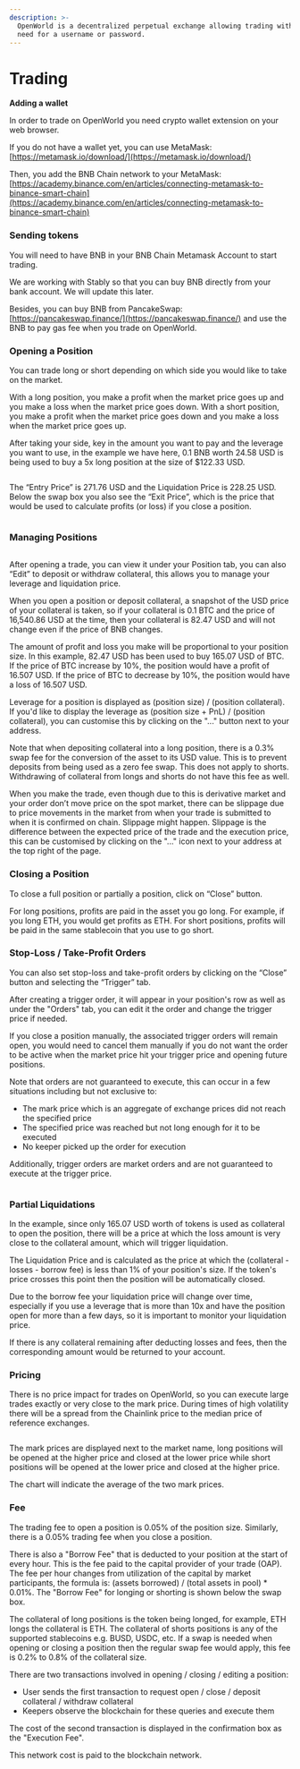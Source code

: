 ```yaml
---
description: >-
  OpenWorld is a decentralized perpetual exchange allowing trading without the
  need for a username or password.
---
```


# Trading

**Adding a wallet**

In order to trade on OpenWorld you need crypto wallet extension on your web browser.&#x20;

If you do not have a wallet yet, you can use MetaMask:[https://metamask.io/download/](https://metamask.io/download/)

Then, you add the BNB Chain network to your MetaMask: [https://academy.binance.com/en/articles/connecting-metamask-to-binance-smart-chain](https://academy.binance.com/en/articles/connecting-metamask-to-binance-smart-chain)

### **Sending tokens**

You will need to have BNB in your BNB Chain Metamask Account to start trading.

We are working with Stably so that you can buy BNB directly from your bank account. We will update this later.

Besides, you can buy BNB from PancakeSwap: [https://pancakeswap.finance/](https://pancakeswap.finance/) and use the BNB to pay gas fee when you trade on OpenWorld.

### Opening a Position

You can trade long or short depending on which side you would like to take on the market.

With a long position, you make a profit when the market price goes up and you make a loss when the market price goes down. With a short position, you make a profit when the market price goes down and you make a loss when the market price goes up.

After taking your side, key in the amount you want to pay and the leverage you want to use, in the example we have here, 0.1 BNB worth 24.58 USD is being used to buy a 5x long position at the size of $122.33 USD.



<figure><img src=".gitbook/assets/image.png" alt=""><figcaption></figcaption></figure>



The “Entry Price” is 271.76 USD and the Liquidation Price is 228.25 USD. Below the swap box you also see the “Exit Price”, which is the price that would be used to calculate profits (or loss) if you close a position.

<figure><img src=".gitbook/assets/image (4).png" alt=""><figcaption></figcaption></figure>

### Managing Positions

<figure><img src=".gitbook/assets/image (3).png" alt=""><figcaption></figcaption></figure>

After opening a trade, you can view it under your Position tab, you can also “Edit” to deposit or withdraw collateral, this allows you to manage your leverage and liquidation price.

When you open a position or deposit collateral, a snapshot of the USD price of your collateral is taken, so if your collateral is 0.1 BTC and the price of 16,540.86 USD at the time, then your collateral is 82.47 USD and will not change even if the price of BNB changes.

The amount of profit and loss you make will be proportional to your position size. In this example, 82.47 USD has been used to buy 165.07 USD of BTC. If the price of BTC increase by 10%, the position would have a profit of 16.507 USD. If the price of BTC to decrease by 10%, the position would have a loss of 16.507 USD.

Leverage for a position is displayed as (position size) / (position collateral). If you'd like to display the leverage as (position size + PnL) / (position collateral), you can customise this by clicking on the "..." button next to your address.

Note that when depositing collateral into a long position, there is a 0.3% swap fee for the conversion of the asset to its USD value. This is to prevent deposits from being used as a zero fee swap. This does not apply to shorts. Withdrawing of collateral from longs and shorts do not have this fee as well.

When you make the trade, even though due to this is derivative market and your order don’t move price on the spot market, there can be slippage due to price movements in the market from when your trade is submitted to when it is confirmed on chain. Slippage might happen. Slippage is the difference between the expected price of the trade and the execution price, this can be customised by clicking on the "..." icon next to your address at the top right of the page.

### Closing a Position

To close a full position or partially a position, click on “Close” button.

For long positions, profits are paid in the asset you go long. For example, if you long ETH, you would get profits as ETH. For short positions, profits will be paid in the same stablecoin that you use to go short.

### Stop-Loss / Take-Profit Orders

You can also set stop-loss and take-profit orders by clicking on the “Close” button and selecting the “Trigger” tab.

After creating a trigger order, it will appear in your position's row as well as under the "Orders" tab, you can edit it the order and change the trigger price if needed.

If you close a position manually, the associated trigger orders will remain open, you would need to cancel them manually if you do not want the order to be active when the market price hit your trigger price and opening future positions.

Note that orders are not guaranteed to execute, this can occur in a few situations including but not exclusive to:

* The mark price which is an aggregate of exchange prices did not reach the specified price
* The specified price was reached but not long enough for it to be executed
* No keeper picked up the order for execution

Additionally, trigger orders are market orders and are not guaranteed to execute at the trigger price.



<figure><img src=".gitbook/assets/image (6).png" alt=""><figcaption></figcaption></figure>

### Partial Liquidations

In the example, since only 165.07 USD worth of tokens is used as collateral to open the position, there will be a price at which the loss amount is very close to the collateral amount, which will trigger liquidation.

The Liquidation Price and is calculated as the price at which the (collateral - losses - borrow fee) is less than 1% of your position's size. If the token's price crosses this point then the position will be automatically closed.

Due to the borrow fee your liquidation price will change over time, especially if you use a leverage that is more than 10x and have the position open for more than a few days, so it is important to monitor your liquidation price.

If there is any collateral remaining after deducting losses and fees, then the corresponding amount would be returned to your account.

### Pricing

There is no price impact for trades on OpenWorld, so you can execute large trades exactly or very close to the mark price. During times of high volatility there will be a spread from the Chainlink price to the median price of reference exchanges.

<figure><img src=".gitbook/assets/image (8).png" alt=""><figcaption></figcaption></figure>

The mark prices are displayed next to the market name, long positions will be opened at the higher price and closed at the lower price while short positions will be opened at the lower price and closed at the higher price.

The chart will indicate the average of the two mark prices.

### Fee

The trading fee to open a position is 0.05% of the position size. Similarly, there is a 0.05% trading fee when you close a position.

There is also a "Borrow Fee" that is deducted to your position at the start of every hour. This is the fee paid to the capital provider of your trade (OAP). The fee per hour changes from utilization of the capital by market participants, the formula is: (assets borrowed) / (total assets in pool) \* 0.01%. The "Borrow Fee" for longing or shorting is shown below the swap box.

The collateral of long positions is the token being longed, for example, ETH longs the collateral is ETH. The collateral of shorts positions is any of the supported stablecoins e.g. BUSD, USDC, etc. If a swap is needed when opening or closing a position then the regular swap fee would apply, this fee is 0.2% to 0.8% of the collateral size.

There are two transactions involved in opening / closing / editing a position:

* User sends the first transaction to request open / close / deposit collateral / withdraw collateral
* Keepers observe the blockchain for these queries and execute them

The cost of the second transaction is displayed in the confirmation box as the "Execution Fee".

This network cost is paid to the blockchain network.
